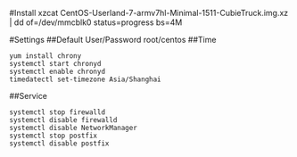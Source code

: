 #Install
xzcat CentOS-Userland-7-armv7hl-Minimal-1511-CubieTruck.img.xz | dd of=/dev/mmcblk0 status=progress bs=4M

#Settings
##Default User/Password
root/centos
##Time
```
yum install chrony
systemctl start chronyd
systemctl enable chronyd
timedatectl set-timezone Asia/Shanghai
```

##Service
```
systemctl stop firewalld
systemctl disable firewalld
systemctl disable NetworkManager
systemctl stop postfix
systemctl disable postfix
```
